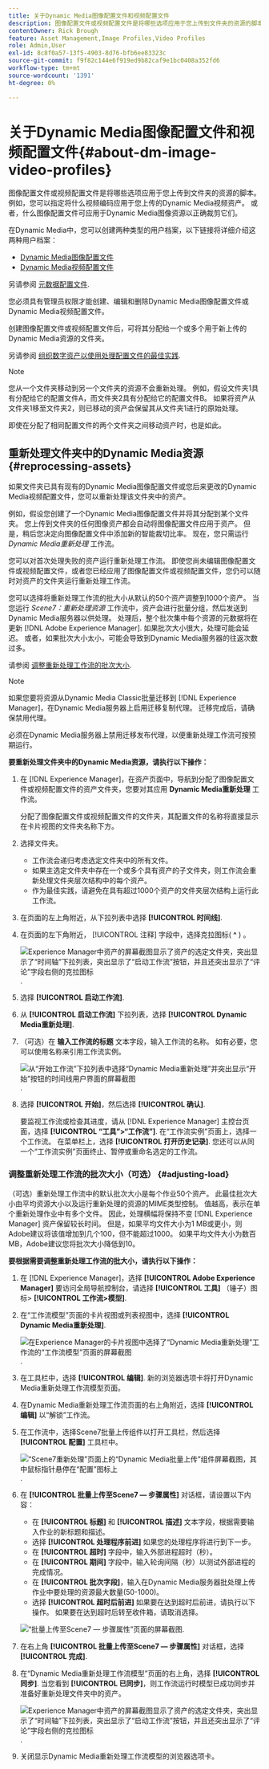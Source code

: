 ```yaml
---
title: 关于Dynamic Media图像配置文件和视频配置文件
description: 图像配置文件或视频配置文件是将哪些选项应用于您上传到文件夹的资源的脚本。 例如，您可以指定将什么视频编码应用于您上传的Dynamic Media视频资产。 或者，什么图像配置文件可应用于Dynamic Media图像资源以正确裁剪它们。
contentOwner: Rick Brough
feature: Asset Management,Image Profiles,Video Profiles
role: Admin,User
exl-id: 8c8f0a57-13f5-4903-8d76-bfb6ee83323c
source-git-commit: f9f82c144e6f919ed9b82caf9e1bc0408a352fd6
workflow-type: tm+mt
source-wordcount: '1391'
ht-degree: 0%

---
```


# 关于Dynamic Media图像配置文件和视频配置文件{#about-dm-image-video-profiles}

图像配置文件或视频配置文件是将哪些选项应用于您上传到文件夹的资源的脚本。 例如，您可以指定将什么视频编码应用于您上传的Dynamic Media视频资产。 或者，什么图像配置文件可应用于Dynamic Media图像资源以正确裁剪它们。

在Dynamic Media中，您可以创建两种类型的用户档案，以下链接将详细介绍这两种用户档案：

* [Dynamic Media图像配置文件](/help/assets/dynamic-media/image-profiles.md)
* [Dynamic Media视频配置文件](/help/assets/dynamic-media/video-profiles.md)

另请参阅 [元数据配置文件](/help/assets/metadata-profiles.md).

您必须具有管理员权限才能创建、编辑和删除Dynamic Media图像配置文件或Dynamic Media视频配置文件。

创建图像配置文件或视频配置文件后，可将其分配给一个或多个用于新上传的Dynamic Media资源的文件夹。

另请参阅 [组织数字资产以使用处理配置文件的最佳实践](/help/assets/organize-assets.md).


>[!NOTE]
>
>您从一个文件夹移动到另一个文件夹的资源不会重新处理。 例如，假设文件夹1具有分配给它的配置文件A，而文件夹2具有分配给它的配置文件B。 如果将资产从文件夹1移至文件夹2，则已移动的资产会保留其从文件夹1进行的原始处理。
>
>即使在分配了相同配置文件的两个文件夹之间移动资产时，也是如此。

## 重新处理文件夹中的Dynamic Media资源 {#reprocessing-assets}

如果文件夹已具有现有的Dynamic Media图像配置文件或您后来更改的Dynamic Media视频配置文件，您可以重新处理该文件夹中的资产。

例如，假设您创建了一个Dynamic Media图像配置文件并将其分配到某个文件夹。 您上传到文件夹的任何图像资产都会自动将图像配置文件应用于资产。 但是，稍后您决定向图像配置文件中添加新的智能裁切比率。 现在，您只需运行 *Dynamic Media重新处理* 工作流。

您可以对首次处理失败的资产运行重新处理工作流。 即使您尚未编辑图像配置文件或视频配置文件，或者您已经应用了图像配置文件或视频配置文件，您仍可以随时对资产的文件夹运行重新处理工作流。

您可以选择将重新处理工作流的批大小从默认的50个资产调整到1000个资产。 当您运行 _Scene7：重新处理资源_ 工作流中，资产会进行批量分组，然后发送到Dynamic Media服务器以供处理。 处理后，整个批次集中每个资源的元数据将在更新 [!DNL Adobe Experience Manager]. 如果批次大小很大，处理可能会延迟。 或者，如果批次大小太小，可能会导致到Dynamic Media服务器的往返次数过多。

请参阅 [调整重新处理工作流的批次大小](#adjusting-load).

>[!NOTE]
>
>如果您要将资源从Dynamic Media Classic批量迁移到 [!DNL Experience Manager]，在Dynamic Media服务器上启用迁移复制代理。 迁移完成后，请确保禁用代理。
>
>必须在Dynamic Media服务器上禁用迁移发布代理，以便重新处理工作流可按预期运行。

<!-- LEAVE IN PLACE, MAY BE USED IN THE FUTURE

Batch size is the number of assets that are amalgamated into a single IPS (Dynamic Media's Image Production System) job. When you run the Dynamic Media Reprocess workflow, the job is triggered on IPS. The number of IPS jobs that are triggered is based on the total number of assets in the folder, divided by the batch size. For example, suppose you had a folder with 150 assets and a batch size of 50. In this case, three IPS jobs are triggered. The assets are updated when the entire batch size (50 in our example) is processed in IPS. The job then moves onto the next IPS job and so on until complete. If you increase the batch size, you may notice a longer delay with assets getting updated. 

-->

**要重新处理文件夹中的Dynamic Media资源，请执行以下操作：**

1. 在 [!DNL Experience Manager]，在资产页面中，导航到分配了图像配置文件或视频配置文件的资产文件夹，您要对其应用 **Dynamic Media重新处理** 工作流。

   分配了图像配置文件或视频配置文件的文件夹，其配置文件的名称将直接显示在卡片视图的文件夹名称下方。

1. 选择文件夹。

   * 工作流会递归考虑选定文件夹中的所有文件。
   * 如果主选定文件夹中存在一个或多个具有资产的子文件夹，则工作流会重新处理文件夹层次结构中的每个资产。
   * 作为最佳实践，请避免在具有超过1000个资产的文件夹层次结构上运行此工作流。

1. 在页面的左上角附近，从下拉列表中选择 **[!UICONTROL 时间线]**.
1. 在页面的左下角附近， [!UICONTROL 注释] 字段中，选择克拉图标( **^** ) 。

   ![Experience Manager中资产的屏幕截图显示了资产的选定文件夹，突出显示了“时间轴”下拉列表，突出显示了“启动工作流”按钮，并且还突出显示了“评论”字段右侧的克拉图标](/help/assets/dynamic-media/assets/reprocess-assets1.png).

1. 选择 **[!UICONTROL 启动工作流]**.
1. 从 **[!UICONTROL 启动工作流]** 下拉列表，选择 **[!UICONTROL Dynamic Media重新处理]**.
1. （可选）在 **输入工作流的标题** 文本字段，输入工作流的名称。 如有必要，您可以使用名称来引用工作流实例。

   ![从“开始工作流”下拉列表中选择“Dynamic Media重新处理”并突出显示“开始”按钮的时间线用户界面的屏幕截图](/help/assets/dynamic-media/assets/reprocess-assets2.png).

1. 选择 **[!UICONTROL 开始]**，然后选择 **[!UICONTROL 确认]**.

   要监视工作流或检查其进度，请从 [!DNL Experience Manager] 主控台页面，选择 **[!UICONTROL “工具”>“工作流”]**. 在“工作流实例”页面上，选择一个工作流。 在菜单栏上，选择 **[!UICONTROL 打开历史记录]**. 您还可以从同一个“工作流实例”页面终止、暂停或重命名选定的工作流。

### 调整重新处理工作流的批次大小（可选） {#adjusting-load}

（可选）重新处理工作流中的默认批次大小是每个作业50个资产。 此最佳批次大小由平均资源大小以及运行重新处理的资源的MIME类型控制。 值越高，表示在单个重新处理作业中有多个文件。 因此，处理横幅将保持不变 [!DNL Experience Manager] 资产保留较长时间。 但是，如果平均文件大小为1 MB或更小，则Adobe建议将该值增加到几个100，但不能超过1000。 如果平均文件大小为数百MB，Adobe建议您将批次大小降低到10。

**要根据需要调整重新处理工作流的批大小，请执行以下操作：**

1. 在 [!DNL Experience Manager]，选择 **[!UICONTROL Adobe Experience Manager]** 要访问全局导航控制台，请选择 **[!UICONTROL 工具]** （锤子）图标> **[!UICONTROL 工作流>模型]**.
1. 在“工作流模型”页面的卡片视图或列表视图中，选择 **[!UICONTROL Dynamic Media重新处理]**.

   ![在Experience Manager的卡片视图中选择了“Dynamic Media重新处理”工作流的“工作流模型”页面的屏幕截图](/help/assets/dynamic-media/assets/reprocess-assets7.png).

1. 在工具栏中，选择 **[!UICONTROL 编辑]**. 新的浏览器选项卡将打开Dynamic Media重新处理工作流模型页面。
1. 在Dynamic Media重新处理工作流页面的右上角附近，选择 **[!UICONTROL 编辑]** 以“解锁”工作流。
1. 在工作流中，选择Scene7批量上传组件以打开工具栏，然后选择 **[!UICONTROL 配置]** 工具栏中。

   ![“Scene7重新处理”页面上的“Dynamic Media批量上传”组件屏幕截图，其中鼠标指针悬停在“配置”图标上](/help/assets/dynamic-media/assets/reprocess-assets8.png).

1. 在 **[!UICONTROL 批量上传至Scene7 — 步骤属性]** 对话框，请设置以下内容：
   * 在 **[!UICONTROL 标题]** 和 **[!UICONTROL 描述]** 文本字段，根据需要输入作业的新标题和描述。
   * 选择 **[!UICONTROL 处理程序前进]** 如果您的处理程序将进行到下一步。
   * 在 **[!UICONTROL 超时]** 字段中，输入外部进程超时（秒）。
   * 在 **[!UICONTROL 期间]** 字段中，输入轮询间隔（秒）以测试外部进程的完成情况。
   * 在 **[!UICONTROL 批次字段]**，输入在Dynamic Media服务器批处理上传作业中要处理的资源最大数量(50-1000)。
   * 选择 **[!UICONTROL 超时后前进]** 如果要在达到超时后前进，请执行以下操作。 如果要在达到超时后转至收件箱，请取消选择。

   ![“批量上传至Scene7 — 步骤属性”页面的屏幕截图](/help/assets/dynamic-media/assets/reprocess-assets3.png).

1. 在右上角 **[!UICONTROL 批量上传至Scene7 — 步骤属性]** 对话框，选择 **[!UICONTROL 完成]**.

1. 在“Dynamic Media重新处理工作流模型”页面的右上角，选择 **[!UICONTROL 同步]**. 当您看到 **[!UICONTROL 已同步]**，则工作流运行时模型已成功同步并准备好重新处理文件夹中的资产。

   ![Experience Manager中资产的屏幕截图显示了资产的选定文件夹，突出显示了“时间轴”下拉列表，突出显示了“启动工作流”按钮，并且还突出显示了“评论”字段右侧的克拉图标](/help/assets/dynamic-media/assets/reprocess-assets1.png).

1. 关闭显示Dynamic Media重新处理工作流模型的浏览器选项卡。

<!-- MAY BE NEEDED IN THE FUTURE

1. Return to the browser tab that has the open Workflow Models page, then press **Esc** to exit the selection.
1. In the upper-left corner of the page, select **[!UICONTROL Adobe Experience Manager]** to access the global navigation console, then select the **[!UICONTROL Tools]** (hammer) icon > **[!UICONTROL General > CRXDE Lite]**.
1. In the folder tree on the left side of the CRXDE Lite page, navigate to the following location:

   `/conf/global/settings/workflow/models/scene7_reprocess_assets/jcr:content/flow/reprocess/metaData`

   ![CRXDE Lite](/help/security/assets/workflow-models9.png)

1. On the right side of the CRXDE Lite page, in the lower portion, enter the following name, type, and value in its respective field:
    * **[!UICONTROL Name]**: `reprocess-batch-size`
    * **[!UICONTROL Type]**: `Long`
    * **[!UICONTROL Value]**: enter a default value (50-1000) for the batch size
1. In the lower-right corner, select **[!UICONTROL Add]**. The new property appears as the following:

    ![Saving the new property](/help/security/assets/workflow-models10.png)

1. On the menu bar of the CRXDE Lite page, select **[!UICONTROL Save All]**.
1. In the upper-left corner of the page, select **[!UICONTROL CRXDE Lite]** to return to the main Experience Manager console
1. Repeat steps 1-7 to re-synchronize the new batch size to the Dynamic Media Reprocess workflow model.

-->
